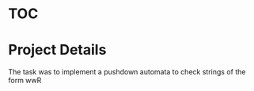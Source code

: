 # TOC
# Project Details
  The task was to implement a pushdown automata to check strings of the form wwR
